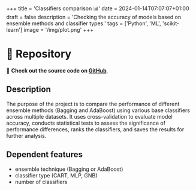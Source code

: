 +++
title = 'Classifiers comparison 📊'
date = 2024-01-14T07:07:07+01:00
draft = false
description = 'Checking the accuracy of models based on ensemble methods and classifier types.'
tags = ['Python', 'ML', 'scikit-learn']
image = '/img/plot.png'
+++


# 🚀 Repository

🔗 **Check out the source code on [GitHub](https://github.com/kajtuszd/classifiers-comparison)**.

## Description
The purpose of the project is to compare the performance of different ensemble methods (Bagging and AdaBoost) using various base classifiers across multiple datasets. It uses cross-validation to evaluate model accuracy, conducts statistical tests to assess the significance of performance differences, ranks the classifiers, and saves the results for further analysis.

## Dependent features
 - ensemble technique (Bagging or AdaBoost)
 - classifier type (CART, MLP, GNB)
 - number of classifiers

